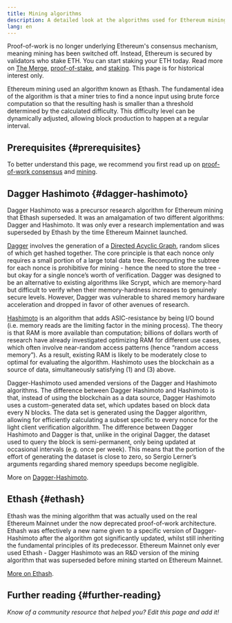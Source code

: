 ```yaml
---
title: Mining algorithms
description: A detailed look at the algorithms used for Ethereum mining.
lang: en
---
```


<InfoBanner emoji=":wave:">
Proof-of-work is no longer underlying Ethereum's consensus mechanism, meaning mining has been switched off. Instead, Ethereum is secured by validators who stake ETH. You can start staking your ETH today. Read more on <a href='/roadmap/merge/'>The Merge</a>, <a href='/developers/docs/consensus-mechanisms/pos/'>proof-of-stake</a>, and <a href='/staking/'>staking</a>. This page is for historical interest only.
</InfoBanner>

Ethereum mining used an algorithm known as Ethash. The fundamental idea of the algorithm is that a miner tries to find a nonce input using brute force computation so that the resulting hash is smaller than a threshold determined by the calculated difficulty. This difficulty level can be dynamically adjusted, allowing block production to happen at a regular interval.

## Prerequisites {#prerequisites}

To better understand this page, we recommend you first read up on [proof-of-work consensus](/developers/docs/consensus-mechanisms/pow) and [mining](/developers/docs/consensus-mechanisms/pow/mining).

## Dagger Hashimoto {#dagger-hashimoto}

Dagger Hashimoto was a precursor research algorithm for Ethereum mining that Ethash superseded. It was an amalgamation of two different algorithms: Dagger and Hashimoto. It was only ever a research implementation and was superseded by Ethash by the time Ethereum Mainnet launched.

[Dagger](http://www.hashcash.org/papers/dagger.html) involves the generation of a [Directed Acyclic Graph](https://en.wikipedia.org/wiki/Directed_acyclic_graph), random slices of which get hashed together. The core principle is that each nonce only requires a small portion of a large total data tree. Recomputing the subtree for each nonce is prohibitive for mining - hence the need to store the tree - but okay for a single nonce’s worth of verification. Dagger was designed to be an alternative to existing algorithms like Scrypt, which are memory-hard but difficult to verify when their memory-hardness increases to genuinely secure levels. However, Dagger was vulnerable to shared memory hardware acceleration and dropped in favor of other avenues of research.

[Hashimoto](http://diyhpl.us/%7Ebryan/papers2/bitcoin/meh/hashimoto.pdf) is an algorithm that adds ASIC-resistance by being I/O bound (i.e. memory reads are the limiting factor in the mining process). The theory is that RAM is more available than computation; billions of dollars worth of research have already investigated optimizing RAM for different use cases, which often involve near-random access patterns (hence “random access memory”). As a result, existing RAM is likely to be moderately close to optimal for evaluating the algorithm. Hashimoto uses the blockchain as a source of data, simultaneously satisfying (1) and (3) above.

Dagger-Hashimoto used amended versions of the Dagger and Hashimoto algorithms. The difference between Dagger Hashimoto and Hashimoto is that, instead of using the blockchain as a data source, Dagger Hashimoto uses a custom-generated data set, which updates based on block data every N blocks. The data set is generated using the Dagger algorithm, allowing for efficiently calculating a subset specific to every nonce for the light client verification algorithm. The difference between Dagger Hashimoto and Dagger is that, unlike in the original Dagger, the dataset used to query the block is semi-permanent, only being updated at occasional intervals (e.g. once per week). This means that the portion of the effort of generating the dataset is close to zero, so Sergio Lerner’s arguments regarding shared memory speedups become negligible.

More on [Dagger-Hashimoto](/developers/docs/consensus-mechanisms/pow/mining/mining-algorithms/dagger-hashimoto).

## Ethash {#ethash}

Ethash was the mining algorithm that was actually used on the real Ethereum Mainnet under the now deprecated proof-of-work architecture. Ethash was effectively a new name given to a specific version of Dagger-Hashimoto after the algorithm got significantly updated, whilst still inheriting the fundamental principles of its predecessor. Ethereum Mainnet only ever used Ethash - Dagger Hashimoto was an R&D version of the mining algorithm that was superseded before mining started on Ethereum Mainnet.

[More on Ethash](/developers/docs/consensus-mechanisms/pow/mining/mining-algorithms/ethash).

## Further reading {#further-reading}

_Know of a community resource that helped you? Edit this page and add it!_
